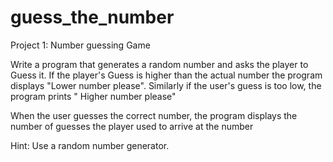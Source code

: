 # guess_the_number
Project 1: Number guessing Game

Write a program that generates a random number and asks the player to Guess it. If the player's Guess is higher than the actual number the program displays "Lower number please". Similarly if the user's guess is too low, the program prints " Higher number please"

When the user guesses the correct number, the program displays the number of guesses the player used to arrive at the number

Hint: Use a random number generator.

